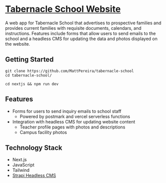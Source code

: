 # **[Tabernacle School Website](https://tabernacle.school)**

A web app for Tabernacle School that advertises to prospective families and provides current families with requisite documents, calendars, and instructions. Features include forms that allow users to send emails to the school and a headless CMS for updating the data and photos displayed on the website.

## **Getting Started**

```
git clone https://github.com/MattPereira/tabernacle-school
cd tabernacle-school/
```

```
cd nextjs && npm run dev
```

## **Features**

- Forms for users to send inquiry emails to school staff
  - Powered by postmark and vercel serverless functions
- Integration with headless CMS for updating website content
  - Teacher profile pages with photos and descriptions
  - Campus facility photos

## **Technology Stack**

- Next.js
- JavaScript
- Tailwind
- [Strapi Headless CMS](https://strapi.io/)
